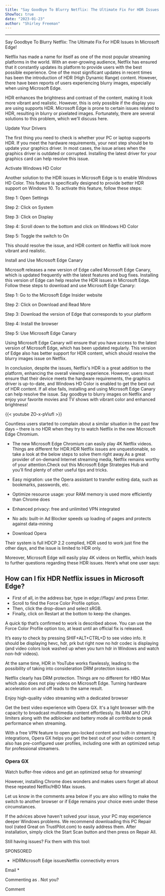 ```yaml
---
title: "Say Goodbye To Blurry Netflix: The Ultimate Fix For HDR Issues In Microsoft Edge!"
ShowToc: true 
date: "2023-01-23"
author: "Shirley Freeman"
---
```

*****
Say Goodbye To Blurry Netflix: The Ultimate Fix For HDR Issues In Microsoft Edge!

Netflix has made a name for itself as one of the most popular streaming platforms in the world. With an ever-growing audience, Netflix has ensured that it constantly updates its platform to provide users with the best possible experience. One of the most significant updates in recent times has been the introduction of HDR (High Dynamic Range) content. However, there have been reports of users experiencing blurry images, especially when using Microsoft Edge.

HDR enhances the brightness and contrast of the content, making it look more vibrant and realistic. However, this is only possible if the display you are using supports HDR. Microsoft Edge is prone to certain issues related to HDR, resulting in blurry or pixelated images. Fortunately, there are several solutions to this problem, which we'll discuss here.

Update Your Drivers

The first thing you need to check is whether your PC or laptop supports HDR. If you meet the hardware requirements, your next step should be to update your graphics driver. In most cases, the issue arises when the graphics driver is outdated or corrupted. Installing the latest driver for your graphics card can help resolve this issue.

Activate Windows HD Color

Another solution to the HDR issues in Microsoft Edge is to enable Windows HD Color. This feature is specifically designed to provide better HDR support on Windows 10. To activate this feature, follow these steps:

Step 1: Open Settings

Step 2: Click on System

Step 3: Click on Display

Step 4: Scroll down to the bottom and click on Windows HD Color

Step 5: Toggle the switch to On

This should resolve the issue, and HDR content on Netflix will look more vibrant and realistic.

Install and Use Microsoft Edge Canary

Microsoft releases a new version of Edge called Microsoft Edge Canary, which is updated frequently with the latest features and bug fixes. Installing this version of Edge can help resolve the HDR issues in Microsoft Edge. Follow these steps to download and use Microsoft Edge Canary:

Step 1: Go to the Microsoft Edge Insider website

Step 2: Click on Download and Read More

Step 3: Download the version of Edge that corresponds to your platform

Step 4: Install the browser

Step 5: Use Microsoft Edge Canary

Using Microsoft Edge Canary will ensure that you have access to the latest version of Microsoft Edge, which has been updated regularly. This version of Edge also has better support for HDR content, which should resolve the blurry images issue on Netflix.

In conclusion, despite the issues, Netflix's HDR is a great addition to the platform, enhancing the overall viewing experience. However, users must ensure that their device meets the hardware requirements, the graphics driver is up-to-date, and Windows HD Color is enabled to get the best out of HDR content. If all else fails, installing and using Microsoft Edge Canary can help resolve the issue. Say goodbye to blurry images on Netflix and enjoy your favorite movies and TV shows with vibrant color and enhanced brightness!

{{< youtube ZO-x-pViufI >}} 



Countless users started to complain about a similar situation in the past few days – there is no HDR when they try to watch Netflix in the new Microsoft Edge Chromium.
 
- The new Microsoft Edge Chromium can easily play 4K Netflix videos. Things are different for HDR.HDR Netflix issues are unquestionable, so take a look at the below steps to solve them right away.As a great provider of on-demand Internet streaming media, Netflix remains worthy of your attention.Check out this Microsoft Edge Strategies Hub and you’ll find plenty of other useful tips and tricks.

 
- Easy migration: use the Opera assistant to transfer exiting data, such as bookmarks, passwords, etc.
 - Optimize resource usage: your RAM memory is used more efficiently than Chrome does
 - Enhanced privacy: free and unlimited VPN integrated
 - No ads: built-in Ad Blocker speeds up loading of pages and protects against data-mining
 - Download Opera

 
Their system is full HDCP 2.2 complied, HDR used to work just fine the other days, and the issue is limited to HDR only.
 
Moreover, Microsoft Edge will easily play 4K videos on Netflix, which leads to further questions regarding these HDR issues. Here’s what one user says:
 
## How can I fix HDR Netflix issues in Microsoft Edge?
 
- First of all, in the address bar, type in edge://flags/ and press Enter.
 - Scroll to find the Force Color Profile option.
 - Then, click the drop-down and select sRGB.
 - Finally, click on Restart at the bottom to keep the changes.

 
A quick tip that’s confirmed to work is described above. You can use the Force Color Profile option too, at least until an official fix is released.
 
It’s easy to check by pressing SHIF+ALT+CTRL+D to see video info. It should be displaying hevc, hdr, prk but right now no hdr codec is displaying (and video colors look washed up when you turn hdr in Windows and watch non-hdr videos).
 
At the same time, HDR in YouTube works flawlessly, leading to the possibility of taking into consideration DRM protection issues.
 
Netflix clearly has DRM protection. Things are no different for HBO Max which also does not play videos on Microsoft Edge. Turning hardware acceleration on and off leads to the same result.
 

 
Enjoy high-quality video streaming with a dedicated browser
 
Get the best video experience with Opera GX. It's a light browser with the capacity to broadcast multimedia content effortlessly. Its RAM and CPU limiters along with the adblocker and battery mode all contribute to peak performance when streaming.
 
With a free VPN feature to open geo-locked content and built-in streaming integrations, Opera GX helps you get the best out of your video content.
It also has pre-configured user profiles, including one with an optimized setup for professional streamers.
 
### Opera GX
 
 Watch buffer-free videos and get an optimized setup for streaming!

 
However, installing Chrome does wonders and makes users forget all about these repeated Netflix/HBO Max issues.
 
Let us know in the comments area below if you are also willing to make the switch to another browser or if Edge remains your choice even under these circumstances.
 
If the advices above haven't solved your issue, your PC may experience deeper Windows problems. We recommend downloading this PC Repair tool (rated Great on TrustPilot.com) to easily address them. After installation, simply click the Start Scan button and then press on Repair All.
 
Still having issues? Fix them with this tool:
 
SPONSORED
 
- HDRMicrosoft Edge issuesNetflix connectivity errors

 
Email * 
 

Commenting as .
Not you?

 
Comment 





